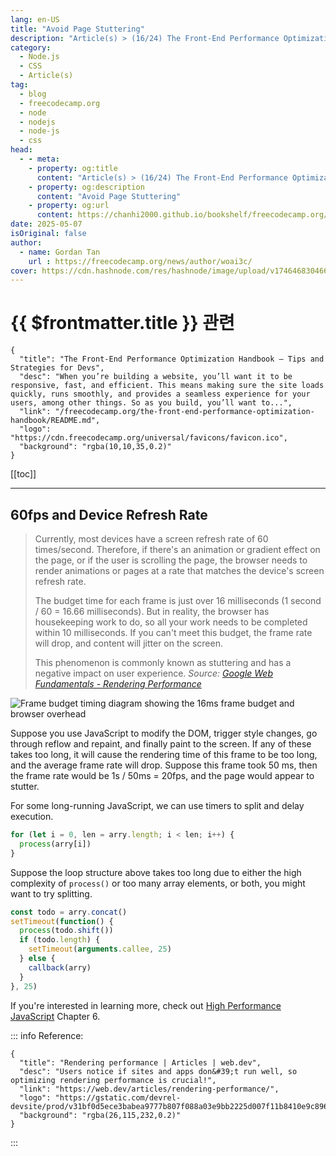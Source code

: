 ```yaml
---
lang: en-US
title: "Avoid Page Stuttering"
description: "Article(s) > (16/24) The Front-End Performance Optimization Handbook – Tips and Strategies for Devs"
category:
  - Node.js
  - CSS
  - Article(s)
tag:
  - blog
  - freecodecamp.org
  - node
  - nodejs
  - node-js
  - css
head:
  - - meta:
    - property: og:title
      content: "Article(s) > (16/24) The Front-End Performance Optimization Handbook – Tips and Strategies for Devs"
    - property: og:description
      content: "Avoid Page Stuttering"
    - property: og:url
      content: https://chanhi2000.github.io/bookshelf/freecodecamp.org/the-front-end-performance-optimization-handbook/avoid-page-stuttering.html
date: 2025-05-07
isOriginal: false
author:
  - name: Gordan Tan
    url : https://freecodecamp.org/news/author/woai3c/
cover: https://cdn.hashnode.com/res/hashnode/image/upload/v1746468304666/ca24ac6b-1591-4abf-a544-739fbfaecf49.png
---
```


# {{ $frontmatter.title }} 관련

```component VPCard
{
  "title": "The Front-End Performance Optimization Handbook – Tips and Strategies for Devs",
  "desc": "When you’re building a website, you’ll want it to be responsive, fast, and efficient. This means making sure the site loads quickly, runs smoothly, and provides a seamless experience for your users, among other things. So as you build, you’ll want to...",
  "link": "/freecodecamp.org/the-front-end-performance-optimization-handbook/README.md",
  "logo": "https://cdn.freecodecamp.org/universal/favicons/favicon.ico",
  "background": "rgba(10,10,35,0.2)"
}
```

[[toc]]

---

<SiteInfo
  name="The Front-End Performance Optimization Handbook – Tips and Strategies for Devs"
  desc="When you’re building a website, you’ll want it to be responsive, fast, and efficient. This means making sure the site loads quickly, runs smoothly, and provides a seamless experience for your users, among other things. So as you build, you’ll want to..."
  url="https://freecodecamp.org/news/the-front-end-performance-optimization-handbook#heading-avoid-page-stuttering"
  logo="https://cdn.freecodecamp.org/universal/favicons/favicon.ico"
  preview="https://cdn.hashnode.com/res/hashnode/image/upload/v1746468304666/ca24ac6b-1591-4abf-a544-739fbfaecf49.png"/>

## 60fps and Device Refresh Rate

> Currently, most devices have a screen refresh rate of 60 times/second. Therefore, if there's an animation or gradient effect on the page, or if the user is scrolling the page, the browser needs to render animations or pages at a rate that matches the device's screen refresh rate.
> 
> The budget time for each frame is just over 16 milliseconds (1 second / 60 = 16.66 milliseconds). But in reality, the browser has housekeeping work to do, so all your work needs to be completed within 10 milliseconds. If you can't meet this budget, the frame rate will drop, and content will jitter on the screen.
> 
> This phenomenon is commonly known as stuttering and has a negative impact on user experience. *Source:* [*Google Web Fundamentals - Rendering Performance*](https://developers.google.com/web/fundamentals/performance/rendering)

![Frame budget timing diagram showing the 16ms frame budget and browser overhead](https://camo.githubusercontent.com/300b19e6e2523e1dfba3a8addba37a65797cc55de57501768ce987a81d06332f/68747470733a2f2f696d672d626c6f672e6373646e696d672e636e2f696d675f636f6e766572742f31626565666137613665323039346465643966656261336165633832303135382e706e67)

Suppose you use JavaScript to modify the DOM, trigger style changes, go through reflow and repaint, and finally paint to the screen. If any of these takes too long, it will cause the rendering time of this frame to be too long, and the average frame rate will drop. Suppose this frame took 50 ms, then the frame rate would be 1s / 50ms = 20fps, and the page would appear to stutter.

For some long-running JavaScript, we can use timers to split and delay execution.

```js
for (let i = 0, len = arry.length; i < len; i++) {
  process(arry[i])
}
```

Suppose the loop structure above takes too long due to either the high complexity of `process()` or too many array elements, or both, you might want to try splitting.

```js
const todo = arry.concat()
setTimeout(function() {
  process(todo.shift())
  if (todo.length) {
    setTimeout(arguments.callee, 25)
  } else {
    callback(arry)
  }
}, 25)
```

If you're interested in learning more, check out [<FontIcon icon="fa-brands fa-aws"/>High Performance JavaScript](https://amazon.com/High-Performance-JavaScript-Application-Interfaces/dp/059680279X) Chapter 6. 

::: info Reference:

```component VPCard
{
  "title": "Rendering performance | Articles | web.dev",
  "desc": "Users notice if sites and apps don&#39;t run well, so optimizing rendering performance is crucial!",
  "link": "https://web.dev/articles/rendering-performance/",
  "logo": "https://gstatic.com/devrel-devsite/prod/v31bf0d5ece3babea9777b807f088a03e9bb2225d007f11b8410e9c896eb213a6/web/images/favicon.png",
  "background": "rgba(26,115,232,0.2)"
}
```

:::
